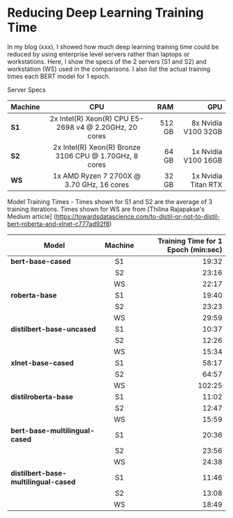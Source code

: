 # Reducing Deep Learning Training Time

In my blog (xxx), I showed how much deep learning training time could be reduced by using enterprise level servers rather than laptops or workstations.  Here, I show the specs of the 2 servers (S1 and S2) and workstation (WS) used in the comparisons.  I also list the actual training times each BERT model for 1 epoch.

Server Specs

| Machine      | CPU                                                    | RAM    | GPU                 |
| -------------|:------------------------------------------------------:| ------:| -------------------:|
| **S1**       | 2x Intel(R) Xeon(R) CPU E5-2698 v4 @ 2.20GHz, 20 cores | 512 GB | 8x Nvidia V100 32GB |
| **S2**       | 2x Intel(R) Xeon(R) Bronze 3106 CPU @ 1.70GHz, 8 cores |  64 GB | 1x Nvidia V100 16GB |
| **WS**       | 1x AMD Ryzen 7 2700X @ 3.70 GHz, 16 cores              |  32 GB | 1x Nvidia Titan RTX |


Model Training Times - Times shown for S1 and S2 are the average of 3 training iterations.  Times shown for WS are from [Thilina Rajapakse's Medium article] (https://towardsdatascience.com/to-distil-or-not-to-distil-bert-roberta-and-xlnet-c777ad92f8)

| Model                                  | Machine  | Training Time for 1 Epoch (min:sec) |
| ---------------------------------------|:--------:|------------------------------------:| 
| **bert-base-cased**                    | S1       | 19:32                               |
|                                        | S2       | 23:16                               |
|                                        | WS       | 22:17                               |
| **roberta-base**                       | S1       | 19:40                               |
|                                        | S2       | 23:23                               |
|                                        | WS       | 29:59                               |
| **distilbert-base-uncased**            | S1       | 10:37                               |
|                                        | S2       | 12:26                               |
|                                        | WS       | 15:34                               |
| **xlnet-base-cased**                   | S1       | 58:17                               |
|                                        | S2       | 64:57                               |
|                                        | WS       | 102:25                              |
| **distilroberta-base**                 | S1       | 11:02                               |
|                                        | S2       | 12:47                               |
|                                        | WS       | 15:59                               |
| **bert-base-multilingual-cased**       | S1       | 20:36                               |
|                                        | S2       | 23:56                               |
|                                        | WS       | 24:38                               |
| **distilbert-base-multilingual-cased** | S1       | 11:46                               |
|                                        | S2       | 13:08                               |
|                                        | WS       | 18:49                               |



